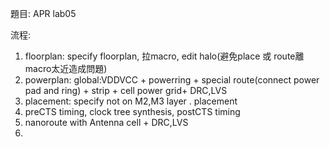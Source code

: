 題目: APR lab05

流程:     
1. floorplan: specify floorplan, 拉macro, edit halo(避免place 或 route離macro太近造成問題)    
2. powerplan: global:VDDVCC + powerring + special route(connect power pad and ring) + strip + cell power grid+ DRC,LVS     
3. placement: specify not on M2,M3 layer . placement   
4. preCTS timing, clock tree synthesis, postCTS timing
5. nanoroute with Antenna cell  + DRC,LVS
6. 
